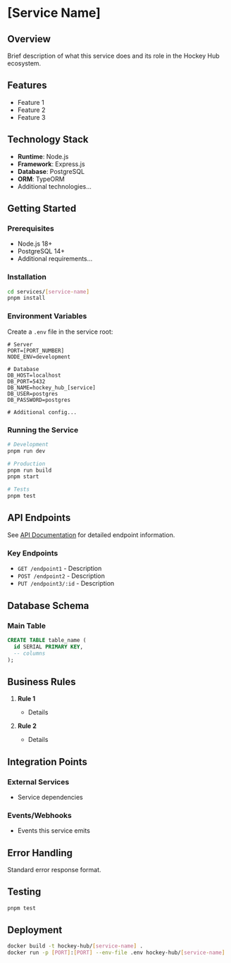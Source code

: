 # [Service Name]

## Overview

Brief description of what this service does and its role in the Hockey Hub ecosystem.

## Features

- Feature 1
- Feature 2
- Feature 3

## Technology Stack

- **Runtime**: Node.js
- **Framework**: Express.js
- **Database**: PostgreSQL
- **ORM**: TypeORM
- Additional technologies...

## Getting Started

### Prerequisites

- Node.js 18+
- PostgreSQL 14+
- Additional requirements...

### Installation

```bash
cd services/[service-name]
pnpm install
```

### Environment Variables

Create a `.env` file in the service root:

```env
# Server
PORT=[PORT_NUMBER]
NODE_ENV=development

# Database
DB_HOST=localhost
DB_PORT=5432
DB_NAME=hockey_hub_[service]
DB_USER=postgres
DB_PASSWORD=postgres

# Additional config...
```

### Running the Service

```bash
# Development
pnpm run dev

# Production
pnpm run build
pnpm start

# Tests
pnpm test
```

## API Endpoints

See [API Documentation](../../API.md#[section]) for detailed endpoint information.

### Key Endpoints

- `GET /endpoint1` - Description
- `POST /endpoint2` - Description
- `PUT /endpoint3/:id` - Description

## Database Schema

### Main Table
```sql
CREATE TABLE table_name (
  id SERIAL PRIMARY KEY,
  -- columns
);
```

## Business Rules

1. **Rule 1**
   - Details

2. **Rule 2**
   - Details

## Integration Points

### External Services
- Service dependencies

### Events/Webhooks
- Events this service emits

## Error Handling

Standard error response format.

## Testing

```bash
pnpm test
```

## Deployment

```bash
docker build -t hockey-hub/[service-name] .
docker run -p [PORT]:[PORT] --env-file .env hockey-hub/[service-name]
```